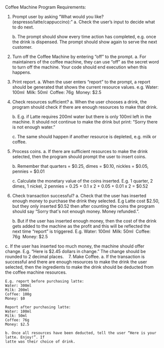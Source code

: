 Coffee Machine Program Requirements:

1. Prompt user by asking “​What would you like? (espresso/latte/cappuccino):​”
    a. Check the user’s input to decide what to do next.

    b. The prompt should show every time action has completed, e.g. once the drink is
    dispensed. The prompt should show again to serve the next customer.

2. Turn off the Coffee Machine by entering “​off​” to the prompt.
    a. For maintainers of the coffee machine, they can use “off” as the secret word to turn off
    the machine. Your code should end execution when this happens.

3. Print report.
    a. When the user enters “report” to the prompt, a report should be generated that shows
    the current resource values. e.g.
    Water: 100ml 
    Milk: 50ml 
    Coffee: 76g 
    Money: $2.5 

4. Check resources sufficient?
    a. When the user chooses a drink, the program should check if there are enough
    resources to make that drink.
    
    b. E.g. if Latte requires 200ml water but there is only 100ml left in the machine. It should
    not continue to make the drink but print: “​Sorry there is not enough water.​”
    
    c. The same should happen if another resource is depleted, e.g. milk or coffee.

5. Process coins.
    a. If there are sufficient resources to make the drink selected, then the program should
    prompt the user to insert coins.

    b. Remember that quarters = $0.25, dimes = $0.10, nickles = $0.05, pennies = $0.01

    c. Calculate the monetary value of the coins inserted. E.g. 1 quarter, 2 dimes, 1 nickel, 2
    pennies = 0.25 + 0.1 x 2 + 0.05 + 0.01 x 2 = $0.52

6. Check transaction successful?
    a. Check that the user has inserted enough money to purchase the drink they selected.
    E.g Latte cost $2.50, but they only inserted $0.52 then after counting the coins the
    program should say “​Sorry that's not enough money. Money refunded.​”.

    b. But if the user has inserted enough money, then the cost of the drink gets added to the
    machine as the profit and this will be reflected the next time “report” is triggered. E.g.
    Water: 100ml 
    Milk: 50ml 
    Coffee: 76g 
    Money: $2.5

c. If the user has inserted too much money, the machine should offer change.
E.g. “Here is $2.45 dollars in change.” The change should be rounded to 2 decimal
places. 
 
7. Make Coffee.
    a. If the transaction is successful and there are enough resources to make the drink the
    user selected, then the ingredients to make the drink should be deducted from the
    coffee machine resources.

    E.g. report before purchasing latte:
    Water: 300ml
    Milk: 200ml
    Coffee: 100g
    Money: $0

    Report after purchasing latte:
    Water: 100ml 
    Milk: 50ml 
    Coffee: 76g 
    Money: $2.5

    b. Once all resources have been deducted, tell the user “Here is your latte. Enjoy!”. If
    latte was their choice of drink.
